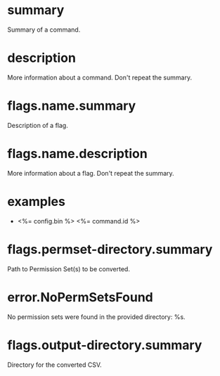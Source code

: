 # summary

Summary of a command.

# description

More information about a command. Don't repeat the summary.

# flags.name.summary

Description of a flag.

# flags.name.description

More information about a flag. Don't repeat the summary.

# examples

- <%= config.bin %> <%= command.id %>

# flags.permset-directory.summary

Path to Permission Set(s) to be converted.

# error.NoPermSetsFound

No permission sets were found in the provided directory: %s.

# flags.output-directory.summary

Directory for the converted CSV.
